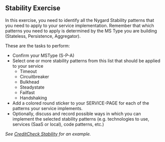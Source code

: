 ## Stability Exercise

In this exercise, you need to identify all the Nygard Stability patterns that you need to apply to your service implementation. Remember that which patterns you need to apply is determined by the MS Type you are building (Stateless, Persistence, Aggregator).

These are the tasks to perform:

 * Confirm your MSType (S-P-A)
 * Select one or more stability patterns from this list that should be applied to your service
   * Timeout
   * Circuitbreaker
   * Bulkhead
   * Steadystate
   * Failfast
   * Handshaking
 * Add a colored round sticker to your SERVICE-PAGE for each of the patterns your service implements.
 * Optionally, discuss and record possible ways in which you can implement the selected stability patterns (e.g. technologies to use, services (SaaS or local), code patterns, etc.)

_See [CreditCheck Stability](sample/credit-check-stability.png) for an example._
